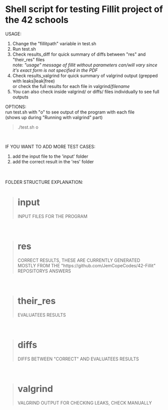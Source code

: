<h1> Shell script for testing Fillit project of the 42 schools </h1>

USAGE:
1. Change the "fillitpath" variable in test.sh
2. Run test.sh
3. Check results_diff for quick summary of diffs between "res" and "their_res" files
	<br>note: *"usage" message of fillit without parameters can/will vary since it's exact form is not specified in the PDF*
4. Check results_valgrind for quick summary of valgrind output (grepped with leaks\|leak\|free)
	<br>or check the full results for each file in valgrind/*filename*
5. You can also check inside valgrind/ or diffs/ files individually to see full outputs

OPTIONS:<br>
run test.sh with "o" to see output of the program with each file<br>
(shows up during "Running with valgrind" part) <br>
>./test.sh o
<br>

IF YOU WANT TO ADD MORE TEST CASES:
1. add the input file to the	 'input' folder
2. add the correct result in the 'res'	 folder

<br>
<br>
FOLDER STRUCTURE EXPLANATION:<br>

><h1>input</h1>
>INPUT FILES FOR THE PROGRAM
<br>

><h1>res</h1>
>CORRECT RESULTS, THESE ARE CURRENTLY GENERATED <br> MOSTLY FROM THE "https://github.com/JemCopeCodes/42-Fillit" REPOSITORYS ANSWERS
<br>

><h1>their_res</h1>
>EVALUATEES RESULTS
<br>

><h1>diffs</h1>
>DIFFS BETWEEN "CORRECT" AND EVALUATEES RESULTS
<br>

><h1>valgrind</h1>
>VALGRIND OUTPUT FOR CHECKING LEAKS, CHECK MANUALLY
<br>

